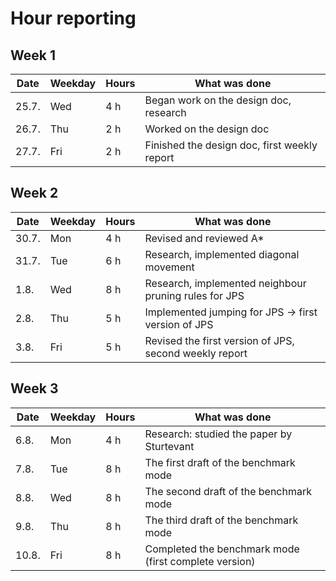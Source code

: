 # Hour reporting

## Week 1

| Date   | Weekday | Hours | What was done                                |
| ------ | ------- | ----- | -------------------------------------------- |
| 25.7.  | Wed     | 4 h   | Began work on the design doc, research       |
| 26.7.  | Thu     | 2 h   | Worked on the design doc                     |
| 27.7.  | Fri     | 2 h   | Finished the design doc, first weekly report |

## Week 2

| Date   | Weekday | Hours | What was done                                          |
| ------ | ------- | ----- | ------------------------------------------------------ |
| 30.7.  | Mon     | 4 h   | Revised and reviewed A*                                |
| 31.7.  | Tue     | 6 h   | Research, implemented diagonal movement                |
| 1.8.   | Wed     | 8 h   | Research, implemented neighbour pruning rules for JPS  |
| 2.8.   | Thu     | 5 h   | Implemented jumping for JPS -> first version of JPS    |
| 3.8.   | Fri     | 5 h   | Revised the first version of JPS, second weekly report |

## Week 3

| Date   | Weekday | Hours | What was done                                          |
| ------ | ------- | ----- | ------------------------------------------------------ |
| 6.8.   | Mon     | 4 h   | Research: studied the paper by Sturtevant              |
| 7.8.   | Tue     | 8 h   | The first draft of the benchmark mode                  |
| 8.8.   | Wed     | 8 h   | The second draft of the benchmark mode                 |
| 9.8.   | Thu     | 8 h   | The third draft of the benchmark mode                  |
| 10.8.  | Fri     | 8 h   | Completed the benchmark mode (first complete version)  |
